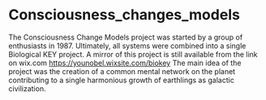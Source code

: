 # Consciousness_changes_models

The Consciousness Change Models project was started by a group of enthusiasts in 1987.
Ultimately, all systems were combined into a single Biological KEY project. A mirror of this project is still available from the link on wix.com
https://younobel.wixsite.com/biokey
The main idea of the project was the creation of a common mental network on the planet contributing to a single harmonious growth of earthlings as galactic civilization. 
